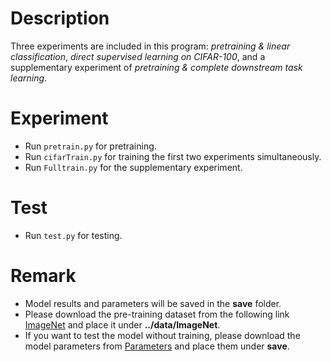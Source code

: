 # Description

Three experiments are included in this program: _pretraining & linear classification_, _direct supervised learning on CIFAR-100_, and a supplementary experiment of _pretraining & complete downstream task learning_. 

# Experiment

* Run ```pretrain.py```  for pretraining.
* Run ```cifarTrain.py``` for training the first two experiments simultaneously.
* Run ```Fulltrain.py``` for the supplementary experiment.

# Test

* Run ```test.py``` for testing.
  
# Remark

* Model results and parameters will be saved in the __save__ folder.
* Please download the pre-training dataset from the following link [ImageNet](https://pan.baidu.com/s/1JWDda58yk0jmopLyUVKhBw?pwd=2acc) and place it under __../data/ImageNet__.
* If you want to test the model without training, please download the model parameters from [Parameters](https://pan.baidu.com/s/1JM8wK5astEGJzevowssxVA?pwd=9gqh) and place them under __save__.



